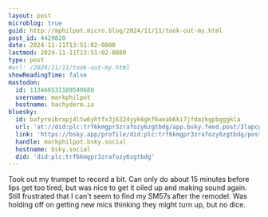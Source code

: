 ```yaml
---
layout: post
microblog: true
guid: http://mphilpot.micro.blog/2024/11/11/took-out-my.html
post_id: 4429820
date: 2024-11-11T13:51:02-0800
lastmod: 2024-11-11T13:51:02-0800
type: post
#url: /2024/11/11/took-out-my.html
showReadingTime: false
mastodon:
  id: 113466531189540688
  username: markphilpot
  hostname: hachyderm.io
bluesky:
  id: bafyreibrxpj4ltw6yhtfx3j6324yyk6gkf6aeab6ki7jfdazkgpbgggkla
  url: 'at://did:plc:trf6kmgpr3zrafozy6zgtbdg/app.bsky.feed.post/3lapcgjuda22k'
  link: 'https://bsky.app/profile/did:plc:trf6kmgpr3zrafozy6zgtbdg/post/3lapcgjuda22k'
  handle: markphilpot.bsky.social
  hostname: bsky.social
  did: 'did:plc:trf6kmgpr3zrafozy6zgtbdg'
---
```

Took out my trumpet to record a bit. Can only do about 15 minutes before lips get too tired, but was nice to get it oiled up and making sound again. Still frustrated that I can't seem to find my SM57s after the remodel. Was holding off on getting new mics thinking they might turn up, but no dice.

